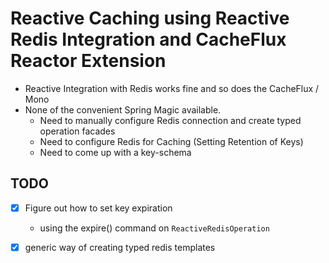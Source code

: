 # Reactive Caching using Reactive Redis Integration and CacheFlux Reactor Extension

- Reactive Integration with Redis works fine and so does the CacheFlux / Mono
- None of the convenient Spring Magic available.
    - Need to manually configure Redis connection and create typed operation facades
    - Need to configure Redis for Caching (Setting Retention of Keys)
    - Need to come up with a key-schema

## TODO

- [x] Figure out how to set key expiration
    - using the expire() command on `ReactiveRedisOperation` 
    
- [x] generic way of creating typed redis templates